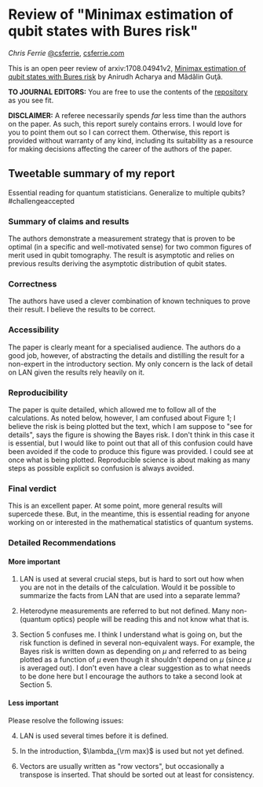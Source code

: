 # Review of "Minimax estimation of qubit states with Bures risk"

*Chris Ferrie* [&#64;csferrie](https://twitter.com/csferrie), [csferrie.com](https://csferrie.com/)

This is an open peer review of arxiv:1708.04941v2, [Minimax estimation of qubit states with Bures risk](https://arxiv.org/abs/1708.04941v2) by Anirudh Acharya and Mǎdǎlin Guţǎ.

**TO JOURNAL EDITORS:** You are free to use the contents of the [repository](https://github.com/csferrie/openreviews) as you see fit.

**DISCLAIMER:** A referee necessarily spends *far* less time than the authors on the paper. As such, this report surely contains errors. I would love for you to point them out so I can correct them. Otherwise, this report is provided without warranty of any kind, including its suitability as a resource for making decisions affecting the career of the authors of the paper.

## Tweetable summary of my report

Essential reading for quantum statisticians. Generalize to multiple qubits? #challengeaccepted

### Summary of claims and results

The authors demonstrate a measurement strategy that is proven to be optimal (in a specific and well-motivated sense) for two common figures of merit used in qubit tomography. The result is asymptotic and relies on previous results deriving the asymptotic distribution of qubit states. 

### Correctness

The authors have used a clever combination of known techniques to prove their result. I believe the results to be correct.

### Accessibility

The paper is clearly meant for a specialised audience. The authors do a good job, however, of abstracting the details and distilling the result for a non-expert in the introductory section. My only concern is the lack of detail on LAN given the results rely heavily on it. 

### Reproducibility

The paper is quite detailed, which allowed me to follow all of the calculations. As noted below, however, I am confused about Figure 1; I believe the risk is being plotted but the text, which I am suppose to "see for details", says the figure is showing the Bayes risk. I don't think in this case it is essential, but I would like to point out that all of this confusion could have been avoided if the code to produce this figure was provided. I could see at once what is being plotted. Reproducible science is about making as many steps as possible explicit so confusion is always avoided.  

### Final verdict

This is an excellent paper. At some point, more general results will supercede these. But, in the meantime, this is essential reading for anyone working on or interested in the mathematical statistics of quantum systems.

### Detailed Recommendations

#### More important

1. LAN is used at several crucial steps, but is hard to sort out how when you are not in the details of the calculation. Would it be possible to summarize the facts from LAN that are used into a separate lemma?

2. Heterodyne measurements are referred to but not defined. Many non-(quantum optics) people will be reading this and not know what that is.

3. Section 5 confuses me. I think I understand what is going on, but the risk function is defined in several non-equivalent ways. For example, the Bayes risk is written down as depending on $\mu$ and referred to as being plotted as a function of $\mu$ even though it shouldn't depend on $\mu$ (since $\mu$ is averaged out). I don't even have a clear suggestion as to what needs to be done here but I encourage the authors to take a second look at Section 5.

#### Less important

Please resolve the following issues:

4. LAN is used several times before it is defined. 

5. In the introduction, $\lambda_{\rm max}$ is used but not yet defined.

6. Vectors are usually written as "row vectors", but occasionally a transpose is inserted. That should be sorted out at least for consistency.